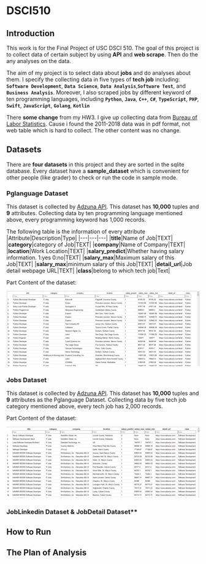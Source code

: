 # DSCI510

## Introduction
This work is for the Final Project of USC DSCI 510. The goal of this project is to collect data of certain subject by using **API** and **web scrape**. Then do the any analyses on the data.

The aim of my project is to select data about **jobs** and do analyses about them. I specify the collecting data in five types of **tech job** including:
**``Software Development``**, **``Data Science``**, **``Data Analysis``**,**``Software Test``**, and **``Business Analysis``**. Moreover, I also scraped jobs by different keyword of ten programming languages, including **``Python``**, **``Java``**, **``C++``**, **``C#``**, **``TypeScript``**, **``PHP``**, **``Swift``**, **``JavaScript``**, **``Golang``**, **``Kotlin``**


There **some change** from my HW3. I give up collecting data from [Bureau of Labor Statistics](https://www.bls.gov/ces/data/employment-and-earnings). Cause i found the 2011-2018 data was in pdf format, not web table which is hard to collect. The other content was no change.

## Datasets
There are **four datasets** in this project and they are sorted in the sqlite database. Every dataset have a **sample_dataset** which is convenient for other people (like grader) to check or run the code in sample mode.

### Pglanguage Dataset
This dataset is collected by [Adzuna API](https://developer.adzuna.com/). This dataset has **10,000** tuples and **9** attributes. Collecting data by ten programming language mentioned above, every programming keyword has 1,000 records.

The following table is the information of every attribute
|Attribute|Description|Type|
|---|---|---|
|**title**|Name of Job|TEXT|
|**category**|category of Job|TEXT|
|**company**|Name of Company|TEXT|
|**location**|Work Location|TEXT|
|**salary_predict**|Whether having salary information. 1:yes 0:no|TEXT|
|**salary_max**|Maximum salary of this Job|TEXT|
|**salary_max**|minimum salary of this Job|TEXT|
|**detail_url**|Job detail webpage URL|TEXT|
|**class**|belong to which tech job|Text|


Part Content of the dataset:

<img src="img/pg.png">


### Jobs Dataset
This dataset is collected by [Adzuna API](https://developer.adzuna.com/). This dataset has **10,000** tuples and **9** attributes as the Pglanguage Dataset. Collecting data by five tech job category mentioned above, every tech job has 2,000 records.

Part Content of the dataset:

<img src="img/job.png">

### JobLinkedin Dataset & JobDetail Dataset**


## How to Run



## The Plan of Analysis